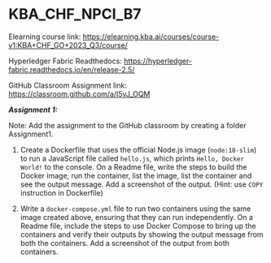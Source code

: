 # KBA_CHF_NPCI_B7

Elearning course link: https://elearning.kba.ai/courses/course-v1:KBA+CHF_GO+2023_Q3/course/

Hyperledger Fabric Readthedocs: https://hyperledger-fabric.readthedocs.io/en/release-2.5/

GitHub Classroom Assignment link: https://classroom.github.com/a/I5vJ_OQM

***Assignment 1:***

Note: Add the assignment to the GitHub classroom by creating a folder Assignment1.

1. Create a Dockerfile that uses the official Node.js image (`node:18-slim`) to run a JavaScript file called `hello.js`, which prints `Hello, Docker World!` to the console. On a Readme file, write the steps to build the Docker image, run the container, list the image, list the container and see the output message. Add a screenshot of the output. (Hint: use `COPY` instruction in Dockerfile)

2. Write a `docker-compose.yml` file to run two containers using the same image created above, ensuring that they can run independently. On a Readme file, include the steps to use Docker Compose to bring up the containers and verify their outputs by showing the output message from both the containers. Add a screenshot of the output from both containers.




